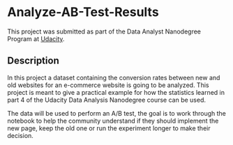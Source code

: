 # Analyze-AB-Test-Results
This project was submitted  as part of the Data Analyst Nanodegree Program at [Udacity](https://www.udacity.com/course/data-analyst-nanodegree--nd002).


## Description

In this project a dataset containing the conversion rates between new and old websites for an e-commerce website is going to be analyzed. This project is meant to give a practical example for how the statistics learned in part 4 of the Udacity Data Analysis Nanodegree course can be used.

The data will be used to perform an A/B test, the goal is to work through the notebook to help the community understand if they should implement the new page, keep the old one or run the experiment longer to make their decision.
